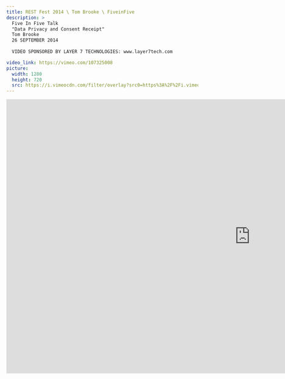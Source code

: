 ```yaml
---
title: REST Fest 2014 \ Tom Brooke \ FiveinFive
description: >
  Five In Five Talk
  "Data Privacy and Consent Receipt"
  Tom Brooke
  26 SEPTEMBER 2014
  
  VIDEO SPONSORED BY LAYER 7 TECHNOLOGIES: www.layer7tech.com

video_link: https://vimeo.com/107325008
picture:
  width: 1280
  height: 720
  src: https://i.vimeocdn.com/filter/overlay?src0=https%3A%2F%2Fi.vimeocdn.com%2Fvideo%2F490704258_1280x720.jpg&src1=http%3A%2F%2Ff.vimeocdn.com%2Fp%2Fimages%2Fcrawler_play.png
---
```

<iframe src="https://player.vimeo.com/video/107325008?title=0&byline=0&portrait=0&badge=0&autopause=0&player_id=0" width="1280" height="720" frameborder="0" title="REST Fest 2014 \ Tom Brooke \ FiveinFive" webkitallowfullscreen mozallowfullscreen allowfullscreen></iframe>